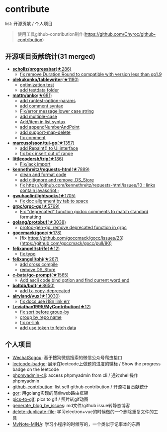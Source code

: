 # contribute
list: 开源贡献 / 个人项目
> 使用工具github-contribution制作(https://github.com/Chyroc/github-contribution)

## 开源项目贡献统计(31 merged)

* [**schollz/progressbar**(★286)](https://github.com/schollz/progressbar)
  * [fix remove Duration.Round to compatible with version less than go1.9](https://github.com/schollz/progressbar/pull/3)
* [**olekukonko/tablewriter**(★1180)](https://github.com/olekukonko/tablewriter)
  * [optimization test](https://github.com/olekukonko/tablewriter/pull/92)
  * [add testdata folder](https://github.com/olekukonko/tablewriter/pull/91)
* [**mattn/anko**(★681)](https://github.com/mattn/anko)
  * [add runtest-option-params](https://github.com/mattn/anko/pull/204)
  * [add comment syntax](https://github.com/mattn/anko/pull/196)
  * [Fix/error message lower case string](https://github.com/mattn/anko/pull/191)
  * [add multiple-case](https://github.com/mattn/anko/pull/190)
  * [Add/item in list syntax](https://github.com/mattn/anko/pull/185)
  * [add appendNumberAndPoint](https://github.com/mattn/anko/pull/165)
  * [add support-map-delete](https://github.com/mattn/anko/pull/130)
  * [fix comment](https://github.com/mattn/anko/pull/127)
* [**marcusolsson/tui-go**(★1357)](https://github.com/marcusolsson/tui-go)
  * [add Repaint() to UI interface](https://github.com/marcusolsson/tui-go/pull/135)
  * [fix box insert out of range](https://github.com/marcusolsson/tui-go/pull/62)
* [**littlecodersh/trip**(★186)](https://github.com/littlecodersh/trip)
  * [Fix/lack import](https://github.com/littlecodersh/trip/pull/2)
* [**kennethreitz/requests-html**(★7889)](https://github.com/kennethreitz/requests-html)
  * [clean and format code](https://github.com/kennethreitz/requests-html/pull/56)
  * [add gitignore and remove .DS_Store](https://github.com/kennethreitz/requests-html/pull/43)
  * [fix https://github.com/kennethreitz/requests-html/issues/10 : links contain javascript:;](https://github.com/kennethreitz/requests-html/pull/11)
* [**gwuhaolin/lightsocks**(★1705)](https://github.com/gwuhaolin/lightsocks)
  * [fix doc alignment by tab to space](https://github.com/gwuhaolin/lightsocks/pull/33)
* [**grpc/grpc-go**(★5769)](https://github.com/grpc/grpc-go)
  * [Fix "deprecated" function godoc comments to match standard formatting](https://github.com/grpc/grpc-go/pull/2027)
* [**golang/protobuf**(★3038)](https://github.com/golang/protobuf)
  * [protoc-gen-go: remove deprecated function in grpc](https://github.com/golang/protobuf/pull/592)
* [**goccmack/gocc**(★178)](https://github.com/goccmack/gocc)
  * [fix https://github.com/goccmack/gocc/issues/23](https://github.com/goccmack/gocc/pull/80)
* [**felixangell/strife**(★12)](https://github.com/felixangell/strife)
  * [fix typo](https://github.com/felixangell/strife/pull/1)
* [**felixangell/phi**(★267)](https://github.com/felixangell/phi)
  * [add cross compile](https://github.com/felixangell/phi/pull/42)
  * [remove DS_Store](https://github.com/felixangell/phi/pull/41)
* [**c-bata/go-prompt**(★1565)](https://github.com/c-bata/go-prompt)
  * [Add ascii code bind option and find current word end](https://github.com/c-bata/go-prompt/pull/65)
* [**boltdb/bolt**(★8650)](https://github.com/boltdb/bolt)
  * [add tx-copy-deprecated](https://github.com/boltdb/bolt/pull/748)
* [**airyland/vux**(★13030)](https://github.com/airyland/vux)
  * [fix docs use i18n link err](https://github.com/airyland/vux/pull/2130)
* [**Leviathan1995/MyContribution**(★12)](https://github.com/Leviathan1995/MyContribution)
  * [fix sort before group-by](https://github.com/Leviathan1995/MyContribution/pull/11)
  * [group by repo name](https://github.com/Leviathan1995/MyContribution/pull/10)
  * [fix pr-link](https://github.com/Leviathan1995/MyContribution/pull/9)
  * [add use token to fetch data](https://github.com/Leviathan1995/MyContribution/pull/6)

## 个人项目

* [WechatSogou](https://github.com/Chyroc/WechatSogou): 基于搜狗微信搜索的微信公众号爬虫接口
* [leetcode-badge](https://github.com/Chyroc/leetcode-badge): 展示在leetcode上做题的进度的徽标 / Show the progress badge on the leetcode
* [phpmyadmin-cli](https://github.com/Chyroc/phpmyadmin-cli): access phpmyadmin from cli / 通过shell操作phpmyadmin
* [github-contribution](https://github.com/Chyroc/github-contribution): list self github contribution / 开源项目贡献统计
* [gor](https://github.com/Chyroc/gor): 用golang实现的简单web路由框架
* [pics-to-gif](https://github.com/Chyroc/pics-to-gif): pics to gif / 照片转gif动图
* [generate_blog_by_issues](https://github.com/Chyroc/generate_blog_by_issues): md文件/github issue转静态博客
* [delete-duplicate-file](https://github.com/Chyroc/delete-duplicate-file): 学习electron+vue的时候做的一个删除重复文件的工具
* [MyNote-MINA](https://github.com/Chyroc/MyNote-MINA): 学习小程序的时候写的，一个类似于记事本的东西
